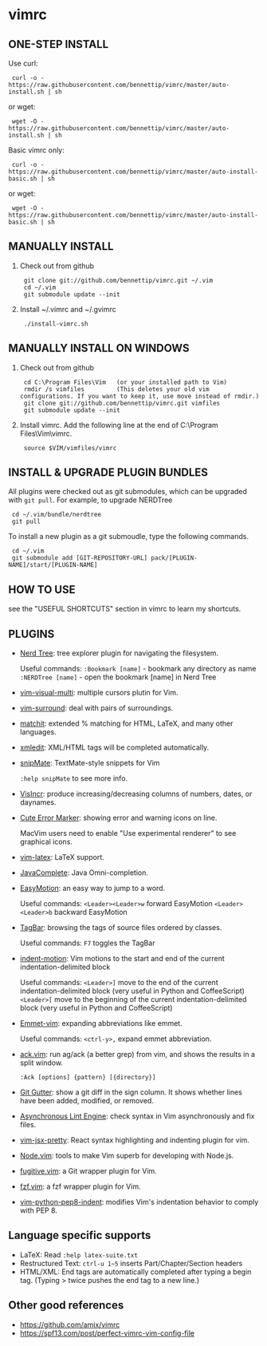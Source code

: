 vimrc
============
ONE-STEP INSTALL
----------------

Use curl:

     curl -o - https://raw.githubusercontent.com/bennettip/vimrc/master/auto-install.sh | sh

or wget:

     wget -O - https://raw.githubusercontent.com/bennettip/vimrc/master/auto-install.sh | sh

Basic vimrc only:

     curl -o - https://raw.githubusercontent.com/bennettip/vimrc/master/auto-install-basic.sh | sh

or wget:

     wget -O - https://raw.githubusercontent.com/bennettip/vimrc/master/auto-install-basic.sh | sh

MANUALLY INSTALL
----------------

1. Check out from github

        git clone git://github.com/bennettip/vimrc.git ~/.vim
        cd ~/.vim
        git submodule update --init

2. Install ~/.vimrc and ~/.gvimrc

        ./install-vimrc.sh

MANUALLY INSTALL ON WINDOWS
---------------------------

1. Check out from github

        cd C:\Program Files\Vim   (or your installed path to Vim)
        rmdir /s vimfiles         (This deletes your old vim configurations. If you want to keep it, use move instead of rmdir.)
        git clone git://github.com/bennettip/vimrc.git vimfiles
        git submodule update --init

2. Install vimrc. Add the following line at the end of C:\Program Files\Vim\vimrc.

        source $VIM/vimfiles/vimrc



INSTALL & UPGRADE PLUGIN BUNDLES
--------------------------------

All plugins were checked out as git submodules,
which can be upgraded with `git pull`. For example, to upgrade NERDTree

     cd ~/.vim/bundle/nerdtree
     git pull

To install a new plugin as a git submoudle, type the following commands.

     cd ~/.vim
     git submodule add [GIT-REPOSITORY-URL] pack/[PLUGIN-NAME]/start/[PLUGIN-NAME]

HOW TO USE
----------

see the "USEFUL SHORTCUTS" section in vimrc to learn my shortcuts.

PLUGINS
-------

* [Nerd Tree](https://github.com/scrooloose/nerdtree): tree explorer plugin for navigating the filesystem.

  Useful commands:
    `:Bookmark [name]` - bookmark any directory as name
    `:NERDTree [name]` - open the bookmark [name] in Nerd Tree

* [vim-visual-multi](https://github.com/mg979/vim-visual-multi): multiple cursors plutin for Vim.

* [vim-surround](https://github.com/tpope/vim-surround): deal with pairs of surroundings.

* [matchit](https://www.vim.org/scripts/script.php?script_id=39): extended % matching for HTML, LaTeX, and many other languages.

* [xmledit](https://github.com/sukima/xmledit): XML/HTML tags will be completed automatically.

* [snipMate](https://github.com/garbas/vim-snipmate): TextMate-style snippets for Vim

  `:help snipMate` to see more info.

* [VisIncr](https://www.vim.org/scripts/script.php?script_id=670): produce increasing/decreasing columns of numbers, dates, or daynames.

* [Cute Error Marker](https://www.vim.org/scripts/script.php?script_id=2653): showing error and warning icons on line.

   MacVim users need to enable "Use experimental renderer" to see
   graphical icons.

* [vim-latex](https://github.com/vim-latex/vim-latex): LaTeX support.

* [JavaComplete](https://www.vim.org/scripts/script.php?script_id=1785): Java Omni-completion.

* [EasyMotion](https://github.com/Lokaltog/vim-easymotion): an easy way to jump to a word.

  Useful commands:
    `<Leader><Leader>w` forward EasyMotion
    `<Leader><Leader>b` backward EasyMotion

* [TagBar](https://majutsushi.github.com/tagbar): browsing the tags of source files ordered by classes.

  Useful commands:
    `F7` toggles the TagBar

* [indent-motion](https://github.com/tmhedberg/indent-motion): Vim motions to the start and end of the current indentation-delimited block

  Useful commands:
    `<Leader>]` move to the end of the current indentation-delimited block (very useful in Python and CoffeeScript)
    `<Leader>[` move to the beginning of the current indentation-delimited block (very useful in Python and CoffeeScript)

* [Emmet-vim](https://github.com/mattn/emmet-vim): expanding abbreviations like emmet.

  Useful commands:
    `<ctrl-y>,` expand emmet abbreviation.

* [ack.vim](https://github.com/mileszs/ack.vim): run ag/ack (a better grep) from vim, and shows the results in a split window.

  `:Ack [options] {pattern} [{directory}]`

* [Git Gutter](https://github.com/airblade/vim-gitgutter): show a git diff in the sign column. It shows whether lines have been added, modified, or removed.

* [Asynchronous Lint Engine](https://github.com/dense-analysis/ale): check syntax in Vim asynchronously and fix files.

* [vim-jsx-pretty](https://github.com/MaxMEllon/vim-jsx-pretty): React syntax highlighting and indenting plugin for vim.

* [Node.vim](https://github.com/moll/vim-node): tools to make Vim superb for developing with Node.js.

* [fugitive.vim](https://github.com/tpope/vim-fugitive): a Git wrapper plugin for Vim.

* [fzf.vim](https://github.com/junegunn/fzf.vim): a fzf wrapper plugin for Vim.

* [vim-python-pep8-indent](https://github.com/Vimjas/vim-python-pep8-indent): modifies Vim's indentation behavior to comply with PEP 8.

Language specific supports
--------------------------

* LaTeX: Read `:help latex-suite.txt`
* Restructured Text: `ctrl-u 1~5` inserts Part/Chapter/Section headers
* HTML/XML: End tags are automatically completed after typing a begin tag. (Typing > twice pushes the end tag to a new line.)

Other good references
---------------------

* https://github.com/amix/vimrc
* https://spf13.com/post/perfect-vimrc-vim-config-file
